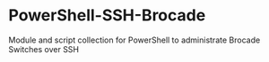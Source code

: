 # PowerShell-SSH-Brocade
Module and script collection for PowerShell to administrate Brocade Switches over SSH
